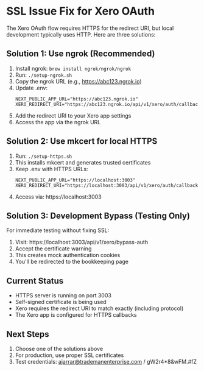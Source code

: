 # SSL Issue Fix for Xero OAuth

The Xero OAuth flow requires HTTPS for the redirect URI, but local development typically uses HTTP. Here are three solutions:

## Solution 1: Use ngrok (Recommended)

1. Install ngrok: `brew install ngrok/ngrok/ngrok`
2. Run: `./setup-ngrok.sh`
3. Copy the ngrok URL (e.g., https://abc123.ngrok.io)
4. Update .env:
   ```
   NEXT_PUBLIC_APP_URL="https://abc123.ngrok.io"
   XERO_REDIRECT_URI="https://abc123.ngrok.io/api/v1/xero/auth/callback"
   ```
5. Add the redirect URI to your Xero app settings
6. Access the app via the ngrok URL

## Solution 2: Use mkcert for local HTTPS

1. Run: `./setup-https.sh`
2. This installs mkcert and generates trusted certificates
3. Keep .env with HTTPS URLs:
   ```
   NEXT_PUBLIC_APP_URL="https://localhost:3003"
   XERO_REDIRECT_URI="https://localhost:3003/api/v1/xero/auth/callback"
   ```
4. Access via: https://localhost:3003

## Solution 3: Development Bypass (Testing Only)

For immediate testing without fixing SSL:

1. Visit: https://localhost:3003/api/v1/xero/bypass-auth
2. Accept the certificate warning
3. This creates mock authentication cookies
4. You'll be redirected to the bookkeeping page

## Current Status

- HTTPS server is running on port 3003
- Self-signed certificate is being used
- Xero requires the redirect URI to match exactly (including protocol)
- The Xero app is configured for HTTPS callbacks

## Next Steps

1. Choose one of the solutions above
2. For production, use proper SSL certificates
3. Test credentials: ajarrar@trademanenterprise.com / gW2r4*8&wFM.#fZ